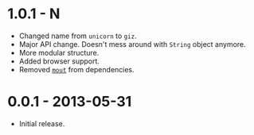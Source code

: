 # 1.0.1 - N

* Changed name from `unicorn` to `giz`.
* Major API change. Doesn't mess around with `String` object anymore.
* More modular structure.
* Added browser support.
* Removed [`mout`](#) from dependencies.

# 0.0.1 - 2013-05-31

* Initial release.
